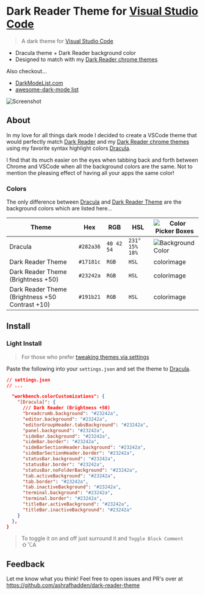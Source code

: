 <!-- TODO: Replace `Dark Reader Theme` link in Colors section w/ marketplace URL -->

# Dark Reader Theme for [Visual Studio Code](http://code.visualstudio.com)

> A dark theme for [Visual Studio Code](http://code.visualstudio.com)

- Dracula theme + Dark Reader background color
- Designed to match with my [Dark Reader chrome themes](https://www.themebeta.com/chrome/user/510929)

Also checkout...

- [DarkModeList.com](https://darkmodelist.com/)
- [awesome-dark-mode list](https://github.com/ashrafhadden/awesome-dark-mode)

![Screenshot](https://draculatheme.com/assets/img/screenshots/vscode.png)

## About

In my love for all things dark mode I decided to create a VSCode theme that would perfectly
match [Dark Reader](https://darkreader.org/) and my [Dark Reader chrome themes](https://www.themebeta.com/chrome/user/510929)
using my favorite syntax highlight colors [Dracula](https://draculatheme.com/).

I find that its much easier on the eyes when tabbing back and forth between Chrome and
VSCode when all the background colors are the same. Not to mention the pleasing effect
of having all your apps the same color!

### Colors

The only difference between [Dracula](https://marketplace.visualstudio.com/items?itemName=dracula-theme.theme-dracula)
and [Dark Reader Theme](https://github.com/ashrafhadden/dark-reader-theme) are the background colors which are listed here...

| Theme                                              | Hex       | RGB        | HSL            | ![Color Picker Boxes](https://draculatheme.com/assets/img/color-boxes/eyedropper.png) |
| -------------------------------------------------- | --------- | ---------- | -------------- | ------------------------------------------------------------------------------------- |
| Dracula                                            | `#282a36` | `40 42 54` | `231° 15% 18%` | ![Background Color](https://draculatheme.com/assets/img/color-boxes/background.png)   |
| Dark Reader Theme                                | `#17181c` | `RGB`      | `HSL`          | colorimage                                                                            |
| Dark Reader Theme (Brightness +50)               | `#23242a` | `RGB`      | `HSL`          | colorimage                                                                            |
| Dark Reader Theme (Brightness +50 Contrast +10) | `#191b21` | `RGB`      | `HSL`          | colorimage                                                                            |

## Install

### Light Install
> For those who prefer [tweaking themes via settings](https://code.visualstudio.com/docs/getstarted/themes#_customizing-a-color-theme)

Paste the following into your `settings.json` and set the theme to [Dracula](https://marketplace.visualstudio.com/items?itemName=dracula-theme.theme-dracula).

```json
// settings.json
// ...

  "workbench.colorCustomizations": {
    "[Dracula]": {
      /// Dark Reader (Brightness +50)
      "breadcrumb.background": "#23242a",
      "editor.background": "#23242a",
      "editorGroupHeader.tabsBackground": "#23242a",
      "panel.background": "#23242a",
      "sideBar.background": "#23242a",
      "sideBar.border": "#23242a",
      "sideBarSectionHeader.background": "#23242a",
      "sideBarSectionHeader.border": "#23242a",
      "statusBar.background": "#23242a",
      "statusBar.border": "#23242a",
      "statusBar.noFolderBackground": "#23242a",
      "tab.activeBackground": "#23242a",
      "tab.border": "#23242a",
      "tab.inactiveBackground": "#23242a",
      "terminal.background": "#23242a",
      "terminal.border": "#23242a",
      "titleBar.activeBackground": "#23242a",
      "titleBar.inactiveBackground": "#23242a"
    }
  },
}

```
> To toggle it on and off just surround it and `Toggle Block Comment` ⇧⌥A

## Feedback

Let me know what you think! Feel free to open issues and PR's over at https://github.com/ashrafhadden/dark-reader-theme
